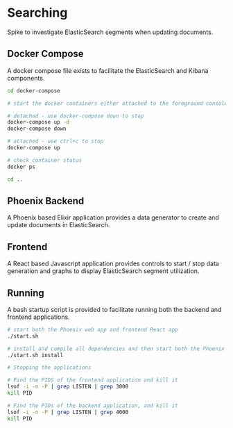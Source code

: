 # Searching

Spike to investigate ElasticSearch segments when updating documents.

## Docker Compose

A docker compose file exists to facilitate the ElasticSearch and Kibana components.

``` bash command-line
cd docker-compose

# start the docker containers either attached to the foreground console, or detached in the background

# detached - use docker-compose down to stop
docker-compose up -d
docker-compose down

# attached - use ctrl+c to stop
docker-compose up

# check container status
docker ps

cd ..
```

## Phoenix Backend

A Phoenix based Elixir application provides a data generator to create and update documents in ElasticSearch.

## Frontend

A React based Javascript application provides controls to start / stop data generation and graphs to display ElasticSearch segment utilization.

## Running

A bash startup script is provided to facilitate running both the backend and frontend applications.

``` bash command-line
# start both the Phoenix web app and frontend React app
./start.sh

# install and compile all dependencies and then start both the Phoenix web app and frontend React app
./start.sh install

# Stopping the applications

# Find the PIDS of the frontend application and kill it
lsof -i -n -P | grep LISTEN | grep 3000
kill PID

# Find the PIDs of the backend application, and kill it
lsof -i -n -P | grep LISTEN | grep 4000
kill PID
```
